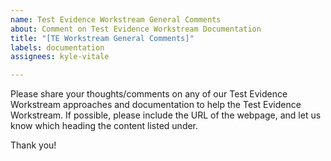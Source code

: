 ```yaml
---
name: Test Evidence Workstream General Comments
about: Comment on Test Evidence Workstream Documentation
title: "[TE Workstream General Comments]"
labels: documentation
assignees: kyle-vitale

---
```


Please share your thoughts/comments on any of our Test Evidence Workstream approaches and documentation to help the Test Evidence Workstream. If possible, please include the URL of the webpage, and let us know which heading the content listed under.

Thank you!
